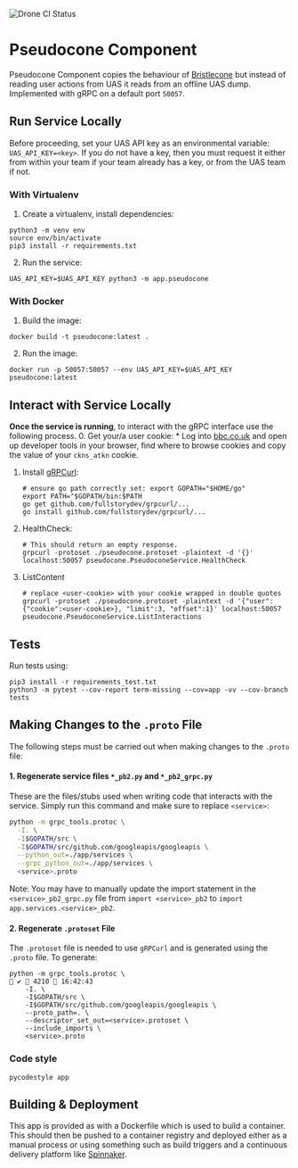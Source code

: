 ![Drone CI Status](http://drone.connected-data.tools.bbc.co.uk/api/badges/bbc/connected-data-pseudocone/status.svg)

# Pseudocone Component

Pseudocone Component copies the behaviour of [Bristlecone](https://github.com/bbc/connected-data-bristlecone) but instead of reading user actions from UAS it reads from an offline UAS dump. Implemented with gRPC on a default port `50057`.

## Run Service Locally
Before proceeding, set your UAS API key as an environmental variable: `UAS_API_KEY=<key>`. If you do not have a key, then you must request it either from within your team if your team already has a key, or from the UAS team if not.
### With Virtualenv

1. Create a virtualenv, install dependencies:
```
python3 -m venv env
source env/bin/activate
pip3 install -r requirements.txt
```

2. Run the service:
```
UAS_API_KEY=$UAS_API_KEY python3 -m app.pseudocone
```

### With Docker
1. Build the image:
```
docker build -t pseudocone:latest .
```

2. Run the image:
```
docker run -p 50057:50057 --env UAS_API_KEY=$UAS_API_KEY pseudocone:latest
```

## Interact with Service Locally
**Once the service is running**, to interact with the gRPC interface use the following process.
0. Get your/a user cookie:
    * Log into [bbc.co.uk](http://bbc.co.uk) and open up developer tools in your browser, find where to browse cookies and copy the value of your `ckns_atkn` cookie.
1. Install [gRPCurl](https://github.com/fullstorydev/grpcurl):
    ```
    # ensure go path correctly set: export GOPATH="$HOME/go"
    export PATH="$GOPATH/bin:$PATH
    go get github.com/fullstorydev/grpcurl/...
    go install github.com/fullstorydev/grpcurl/...
    ```
2. HealthCheck:

    ```
    # This should return an empty response.
    grpcurl -protoset ./pseudocone.protoset -plaintext -d '{}' localhost:50057 pseudocone.PseudoconeService.HealthCheck
    ```
3. ListContent
    ```
    # replace <user-cookie> with your cookie wrapped in double quotes
    grpcurl -protoset ./pseudocone.protoset -plaintext -d '{"user":{"cookie":<user-cookie>}, "limit":3, "offset":1}' localhost:50057 pseudocone.PseudoconeService.ListInteractions
    ```
## Tests
Run tests using:
```
pip3 install -r requirements_test.txt
python3 -m pytest --cov-report term-missing --cov=app -vv --cov-branch tests
```
## Making Changes to the `.proto` File
The following steps must be carried out when making changes to the `.proto` file:
#### 1. Regenerate service files `*_pb2.py` and `*_pb2_grpc.py`
These are the files/stubs used when writing code that interacts with the service. Simply run this command and make sure to replace `<service>`:
```bash
python -m grpc_tools.protoc \
  -I. \
  -I$GOPATH/src \
  -I$GOPATH/src/github.com/googleapis/googleapis \
  --python_out=./app/services \
  --grpc_python_out=./app/services \
  <service>.proto

```
Note: You may have to manually update the import statement in the `<service>_pb2_grpc.py` file from `import <service>_pb2` to `import app.services.<service>_pb2`.
#### 2. Regenerate `.protoset` File
The `.protoset` file is needed to use `gRPCurl` and is generated using the `.proto` file.
To generate:
```
python -m grpc_tools.protoc \                                                                             ✔  4210  16:42:43
    -I. \
    -I$GOPATH/src \
    -I$GOPATH/src/github.com/googleapis/googleapis \
    --proto_path=. \
    --descriptor_set_out=<service>.protoset \
    --include_imports \
    <service>.proto
```

### Code style
```
pycodestyle app
```

## Building & Deployment

This app is provided as with a Dockerfile which is used to build a container.
This should then be pushed to a container registry and deployed either as a
manual process or using something such as build triggers and a continuous
delivery platform like [Spinnaker](https://www.spinnaker.io/).
